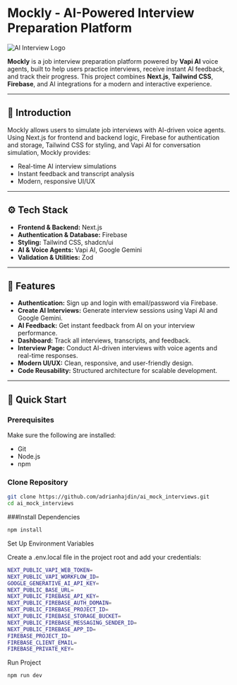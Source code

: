 # Mockly - AI-Powered Interview Preparation Platform

![AI Interview Logo](https://img.icons8.com/fluency/96/000000/artificial-intelligence.png) 

**Mockly** is a job interview preparation platform powered by **Vapi AI** voice agents, built to help users practice interviews, receive instant AI feedback, and track their progress. This project combines **Next.js**, **Tailwind CSS**, **Firebase**, and AI integrations for a modern and interactive experience.

---

## 🤖 Introduction
Mockly allows users to simulate job interviews with AI-driven voice agents. Using Next.js for frontend and backend logic, Firebase for authentication and storage, Tailwind CSS for styling, and Vapi AI for conversation simulation, Mockly provides:

- Real-time AI interview simulations  
- Instant feedback and transcript analysis  
- Modern, responsive UI/UX  

---

## ⚙️ Tech Stack
- **Frontend & Backend:** Next.js  
- **Authentication & Database:** Firebase  
- **Styling:** Tailwind CSS, shadcn/ui  
- **AI & Voice Agents:** Vapi AI, Google Gemini  
- **Validation & Utilities:** Zod  

---

## 🔋 Features
- **Authentication:** Sign up and login with email/password via Firebase.  
- **Create AI Interviews:** Generate interview sessions using Vapi AI and Google Gemini.  
- **AI Feedback:** Get instant feedback from AI on your interview performance.  
- **Dashboard:** Track all interviews, transcripts, and feedback.  
- **Interview Page:** Conduct AI-driven interviews with voice agents and real-time responses.  
- **Modern UI/UX:** Clean, responsive, and user-friendly design.  
- **Code Reusability:** Structured architecture for scalable development.  

---

## 🤸 Quick Start

### Prerequisites
Make sure the following are installed:
- Git  
- Node.js  
- npm  

### Clone Repository
```bash
git clone https://github.com/adrianhajdin/ai_mock_interviews.git
cd ai_mock_interviews
```


###Install Dependencies
```bash
npm install
```

Set Up Environment Variables

Create a .env.local file in the project root and add your credentials:


```bash
NEXT_PUBLIC_VAPI_WEB_TOKEN=
NEXT_PUBLIC_VAPI_WORKFLOW_ID=
GOOGLE_GENERATIVE_AI_API_KEY=
NEXT_PUBLIC_BASE_URL=
NEXT_PUBLIC_FIREBASE_API_KEY=
NEXT_PUBLIC_FIREBASE_AUTH_DOMAIN=
NEXT_PUBLIC_FIREBASE_PROJECT_ID=
NEXT_PUBLIC_FIREBASE_STORAGE_BUCKET=
NEXT_PUBLIC_FIREBASE_MESSAGING_SENDER_ID=
NEXT_PUBLIC_FIREBASE_APP_ID=
FIREBASE_PROJECT_ID=
FIREBASE_CLIENT_EMAIL=
FIREBASE_PRIVATE_KEY=
```

Run Project

```bash
npm run dev
```

